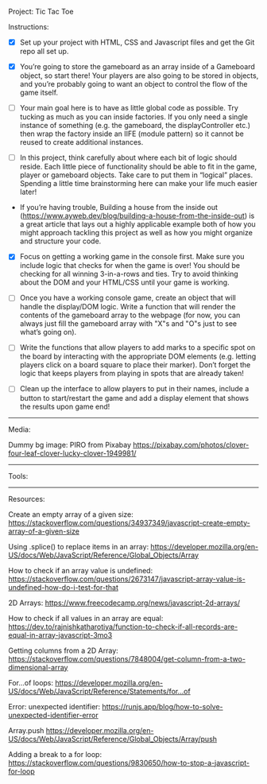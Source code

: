 Project: Tic Tac Toe

Instructions:

- [x] Set up your project with HTML, CSS and Javascript files and get the Git repo all set up.

- [x] You’re going to store the gameboard as an array inside of a Gameboard object, so start there! Your players are also going to be stored in objects, and you’re probably going to want an object to control the flow of the game itself.

- [ ] Your main goal here is to have as little global code as possible. Try tucking as much as you can inside factories. If you only need a single instance of something (e.g. the gameboard, the displayController etc.) then wrap the factory inside an IIFE (module pattern) so it cannot be reused to create additional instances.

- [ ] In this project, think carefully about where each bit of logic should reside. Each little piece of functionality should be able to fit in the game, player or gameboard objects. Take care to put them in “logical” places. Spending a little time brainstorming here can make your life much easier later!

- If you’re having trouble, Building a house from the inside out (https://www.ayweb.dev/blog/building-a-house-from-the-inside-out) is a great article that lays out a highly applicable example both of how you might approach tackling this project as well as how you might organize and structure your code.

- [x] Focus on getting a working game in the console first. Make sure you include logic that checks for when the game is over! You should be checking for all winning 3-in-a-rows and ties. Try to avoid thinking about the DOM and your HTML/CSS until your game is working.

- [ ] Once you have a working console game, create an object that will handle the display/DOM logic. Write a function that will render the contents of the gameboard array to the webpage (for now, you can always just fill the gameboard array with "X"s and "O"s just to see what’s going on).

- [ ] Write the functions that allow players to add marks to a specific spot on the board by interacting with the appropriate DOM elements (e.g. letting players click on a board square to place their marker). Don’t forget the logic that keeps players from playing in spots that are already taken!

- [ ] Clean up the interface to allow players to put in their names, include a button to start/restart the game and add a display element that shows the results upon game end!

_____________________________________________


Media:

Dummy bg image: PIRO from Pixabay
https://pixabay.com/photos/clover-four-leaf-clover-lucky-clover-1949981/

____________________________________________


Tools:

____________________________________________


Resources:

Create an empty array of a given size:
https://stackoverflow.com/questions/34937349/javascript-create-empty-array-of-a-given-size

Using .splice() to replace items in an array:
https://developer.mozilla.org/en-US/docs/Web/JavaScript/Reference/Global_Objects/Array

How to check if an array value is undefined:
https://stackoverflow.com/questions/2673147/javascript-array-value-is-undefined-how-do-i-test-for-that

2D Arrays:
https://www.freecodecamp.org/news/javascript-2d-arrays/

How to check if all values in an array are equal:
https://dev.to/rajnishkatharotiya/function-to-check-if-all-records-are-equal-in-array-javascript-3mo3

Getting columns from a 2D Array:
https://stackoverflow.com/questions/7848004/get-column-from-a-two-dimensional-array

For...of loops:
https://developer.mozilla.org/en-US/docs/Web/JavaScript/Reference/Statements/for...of

Error: unexpected identifier:
https://runjs.app/blog/how-to-solve-unexpected-identifier-error

Array.push
https://developer.mozilla.org/en-US/docs/Web/JavaScript/Reference/Global_Objects/Array/push

Adding a break to a for loop:
https://stackoverflow.com/questions/9830650/how-to-stop-a-javascript-for-loop